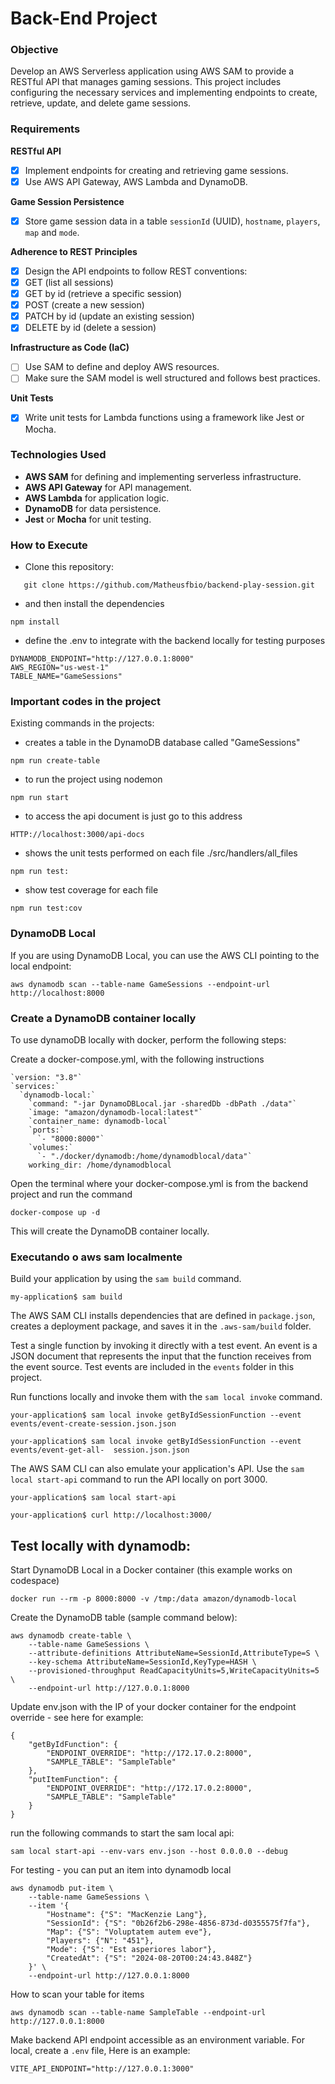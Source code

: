 # Back-End Project

### Objective

Develop an AWS Serverless application using AWS SAM to provide a RESTful API that manages gaming sessions. This project includes configuring the necessary services and implementing endpoints to create, retrieve, update, and delete game sessions.

### Requirements

 **RESTful API**
 - [x] Implement endpoints for creating and retrieving game sessions.
 - [x] Use AWS API Gateway, AWS Lambda and DynamoDB.

 **Game Session Persistence**
 - [x] Store game session data in a table `sessionId` (UUID), `hostname`, `players`, `map` and `mode`.

**Adherence to REST Principles**
 - [x] Design the API endpoints to follow REST conventions:
 - [x] GET (list all sessions)
 - [x] GET by id (retrieve a specific session)
 - [x] POST (create a new session)
 - [x] PATCH by id (update an existing session)
 - [x] DELETE by id (delete a session)

**Infrastructure as Code (IaC)**
 - [ ] Use SAM to define and deploy AWS resources.
 - [ ] Make sure the SAM model is well structured and follows best practices.

**Unit Tests**
 - [x] Write unit tests for Lambda functions using a framework like Jest or Mocha.

### Technologies Used

- **AWS SAM** for defining and implementing serverless infrastructure.
- **AWS API Gateway** for API management.
- **AWS Lambda** for application logic.
- **DynamoDB** for data persistence.
- **Jest** or **Mocha** for unit testing.

### How to Execute

- Clone this repository:
```
   git clone https://github.com/Matheusfbio/backend-play-session.git
```
- and then install the dependencies
```
npm install
```
- define the .env to integrate with the backend locally for testing purposes
```
DYNAMODB_ENDPOINT="http://127.0.0.1:8000"
AWS_REGION="us-west-1"
TABLE_NAME="GameSessions"
```
### Important codes in the project


Existing commands in the projects:

- creates a table in the DynamoDB database called "GameSessions"
```
npm run create-table 
```
- to run the project using nodemon
```
npm run start
```
- to access the api document is just go to this address
```
HTTP://localhost:3000/api-docs
```
- shows the unit tests performed on each file ./src/handlers/all_files
```
npm run test: 
```
- show test coverage for each file
```
npm run test:cov
```
### DynamoDB Local

If you are using DynamoDB Local, you can use the AWS CLI pointing to the local endpoint:
```
aws dynamodb scan --table-name GameSessions --endpoint-url http://localhost:8000
```
### Create a DynamoDB container locally

To use dynamoDB locally with docker, perform the following steps:

Create a docker-compose.yml, with the following instructions

```
`version: "3.8"`
`services:`
  `dynamodb-local:`
    `command: "-jar DynamoDBLocal.jar -sharedDb -dbPath ./data"`
    `image: "amazon/dynamodb-local:latest"`
    `container_name: dynamodb-local`
    `ports:`
      `- "8000:8000"`
    `volumes:`
      `- "./docker/dynamodb:/home/dynamodblocal/data"`
    working_dir: /home/dynamodblocal
```

Open the terminal where your docker-compose.yml is from the backend project and run the command

```
docker-compose up -d
```

This will create the DynamoDB container locally.

### Executando o aws sam localmente
Build your application by using the `sam build` command.

```shell
my-application$ sam build
```

The AWS SAM CLI installs dependencies that are defined in `package.json`, creates a deployment package, and saves it in the `.aws-sam/build` folder.

Test a single function by invoking it directly with a test event. An event is a JSON document that represents the input that the function receives from the event source. Test events are included in the `events` folder in this project.

Run functions locally and invoke them with the `sam local invoke` command.

```shell
your-application$ sam local invoke getByIdSessionFunction --event events/event-create-session.json.json
```

```
your-application$ sam local invoke getByIdSessionFunction --event events/event-get-all-  session.json.json
```

The AWS SAM CLI can also emulate your application's API. Use the `sam local start-api` command to run the API locally on port 3000.

```shell
your-application$ sam local start-api
```

```
your-application$ curl http://localhost:3000/
```

## Test locally with dynamodb:

Start DynamoDB Local in a Docker container (this example works on codespace)

```
docker run --rm -p 8000:8000 -v /tmp:/data amazon/dynamodb-local
```

Create the DynamoDB table (sample command below):

```
aws dynamodb create-table \
    --table-name GameSessions \
    --attribute-definitions AttributeName=SessionId,AttributeType=S \
    --key-schema AttributeName=SessionId,KeyType=HASH \
    --provisioned-throughput ReadCapacityUnits=5,WriteCapacityUnits=5 \
    --endpoint-url http://127.0.0.1:8000

```
Update env.json with the IP of your docker container for the endpoint override - see here for example:
```
{
    "getByIdFunction": {
        "ENDPOINT_OVERRIDE": "http://172.17.0.2:8000",
        "SAMPLE_TABLE": "SampleTable"
    },
    "putItemFunction": {
        "ENDPOINT_OVERRIDE": "http://172.17.0.2:8000",
        "SAMPLE_TABLE": "SampleTable"
    }
}
```


run the following commands to start the sam local api:
```
sam local start-api --env-vars env.json --host 0.0.0.0 --debug
```

For testing - you can put an item into dynamodb local
```
aws dynamodb put-item \
    --table-name GameSessions \
    --item '{
        "Hostname": {"S": "MacKenzie Lang"},
        "SessionId": {"S": "0b26f2b6-298e-4856-873d-d0355575f7fa"},
        "Map": {"S": "Voluptatem autem eve"},
        "Players": {"N": "451"},
        "Mode": {"S": "Est asperiores labor"},
        "CreatedAt": {"S": "2024-08-20T00:24:43.848Z"}
    }' \
    --endpoint-url http://127.0.0.1:8000
```

How to scan your table for items
```
aws dynamodb scan --table-name SampleTable --endpoint-url http://127.0.0.1:8000
```

Make backend API endpoint accessible as an environment variable. For local, create a `.env` file, Here is an example:
```
VITE_API_ENDPOINT="http://127.0.0.1:3000"
```
